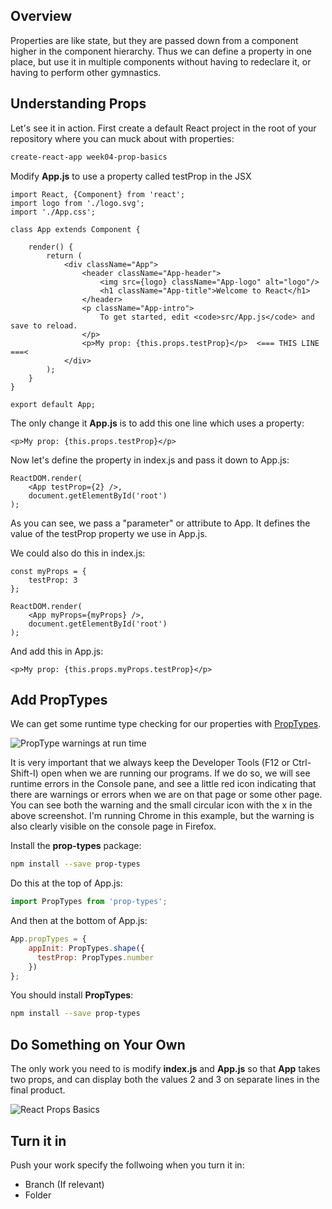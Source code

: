 ## Overview

Properties are like state, but they are passed down from a component higher in the component hierarchy. Thus we can define a property in one place, but use it in multiple components without having to redeclare it, or having to perform other gymnastics.

## Understanding Props

Let's see it in action. First create a default React project in the root of your repository where you can muck about with properties:

```bash
create-react-app week04-prop-basics
```

Modify **App.js** to use a property called testProp in the JSX

```javscript
import React, {Component} from 'react';
import logo from './logo.svg';
import './App.css';

class App extends Component {

    render() {
        return (
            <div className="App">
                <header className="App-header">
                    <img src={logo} className="App-logo" alt="logo"/>
                    <h1 className="App-title">Welcome to React</h1>
                </header>
                <p className="App-intro">
                    To get started, edit <code>src/App.js</code> and save to reload.
                </p>
                <p>My prop: {this.props.testProp}</p>  <=== THIS LINE ===<
            </div>
        );
    }
}

export default App;
```

The only change it **App.js** is to add this one line which uses a property:

```javscript
<p>My prop: {this.props.testProp}</p>
```

Now let's define the property in index.js and pass it down to App.js:

```javscript
ReactDOM.render(
    <App testProp={2} />,
    document.getElementById('root')
);
```

As you can see, we pass a "parameter" or attribute to App. It defines the value of the testProp property we use in App.js.

We could also do this in index.js:

```javscript
const myProps = {
    testProp: 3
};

ReactDOM.render(
    <App myProps={myProps} />,
    document.getElementById('root')
);
```

And add this in App.js:

```javscript
<p>My prop: {this.props.myProps.testProp}</p>
```

## Add PropTypes

We can get some runtime type checking for our properties with [PropTypes][ptrt].

![PropType warnings at run time][ptwrt]

It is very important that we always keep the Developer Tools (F12 or Ctrl-Shift-I) open when we are running our programs. If we do so, we will see runtime errors in the Console pane, and see a little red icon indicating that there are warnings or errors when we are on that page or some other page. You can see both the warning and the small circular icon with the x in the above screenshot. I'm running Chrome in this example, but the warning is also clearly visible on the console page in Firefox.

Install the **prop-types** package:

```bash
npm install --save prop-types
```
Do this at the top of App.js:

```javascript
import PropTypes from 'prop-types';
```

And then at the bottom of App.js:

```javascript
App.propTypes = {
    appInit: PropTypes.shape({
      testProp: PropTypes.number
    })
};
```

You should install **PropTypes**:

```bash
npm install --save prop-types
```

## Do Something on Your Own

The only work you need to is modify **index.js** and **App.js** so that **App** takes two props, and can display both the values 2 and 3 on separate lines in the final product.

![React Props Basics][rpb]

[rpb]: https://s3.amazonaws.com/bucket01.elvenware.com/images/react-props-basics.png

## Turn it in

Push your work specify the follwoing when you turn it in:

- Branch (If relevant)
- Folder

[ptrt]: https://github.com/facebook/prop-types

[ptwrt]: https://s3.amazonaws.com/bucket01.elvenware.com/images/prop-types-runtime.png
